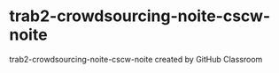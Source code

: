 # trab2-crowdsourcing-noite-cscw-noite
trab2-crowdsourcing-noite-cscw-noite created by GitHub Classroom
